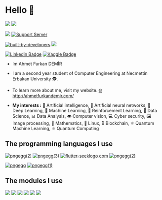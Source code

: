 # Hello 👋

[![](https://img.shields.io/github/followers/AhmetFurkanDEMIR?style=social)](https://github.com/AhmetFurkanDEMIR)  [![](https://gpvc.arturio.dev/AhmetFurkanDEMIR?style=plastic)](https://github.com/AhmetFurkanDEMIR)

[![](https://img.shields.io/website?style=for-the-badge&up_color=green&up_message=Ahmet%20Furkan%20DEMIR&url=http%3A%2F%2Fahmetfurkandemir.com%2F)](http://ahmetfurkandemir.com/) [![Support Server](https://img.shields.io/discord/591914197219016707.svg?label=Discord&logo=Discord&colorB=7289da&style=for-the-badge)](https://discord.gg/PYkDt47)

[![ built-by-developers](http://ForTheBadge.com/images/badges/built-by-developers.svg)](https://github.com/AhmetFurkanDEMIR)  [![](https://forthebadge.com/images/badges/powered-by-electricity.svg)](https://github.com/AhmetFurkanDEMIR)

[![Linkedin Badge](https://img.shields.io/badge/Ahmet_Furkan_DEMIR-follow%20on%20linkedin-red?style=for-the-badge&logo=linkedin)](https://www.linkedin.com/in/1dfurkan/) [![Kaggle Badge](https://img.shields.io/badge/Ahmet_Furkan_DEMIR-follow%20on%20kaggle-blue?style=for-the-badge&logo=kaggle)](https://www.kaggle.com/ahmetfurkandemr)

* Im Ahmet Furkan DEMİR

* I am a second year student of Computer Engineering at Necmettin Erbakan University 🕵.

* To learn more about me, visit my website. [🌐](http://ahmetfurkandemir.com/) http://ahmetfurkandemir.com/

* **My interests :**
🧠 Artificial intelligence, 
🧠 Artificial neural networks, 
🤖 Deep Learning, 
🤖 Machine Learning, 
🤖 Reinforcement Learning, 
💾 Data Science,
📊 Data Analysis,
👁️ Computer vision,
💻 Cyber security, 
🖼️ Image processing,
🧮 Mathematics, 
🐧 Linux, 
₿ Blockchain, 
⚛️ Quantum Machine Learning, 
⚛️ Quantum Computing


## The programming languages I use

[![pngegg(2)](https://img.shields.io/badge/Python--cD1?style=for-the-badge&logo=python)](https://github.com/AhmetFurkanDEMIR/Python-Workouts)  [![pngegg(3)](https://img.shields.io/badge/dart--cD1?style=for-the-badge&logo=dart)](https://github.com/AhmetFurkanDEMIR/Dart-Workouts)  [![flutter-seeklogo com](https://img.shields.io/badge/flutter--cD1?style=for-the-badge&logo=flutter)](https://flutter.dev/) [![pngegg(2)](https://img.shields.io/badge/Java--cD1?style=for-the-badge&logo=java)](https://github.com/AhmetFurkanDEMIR/Java-Workouts)  

[![pngegg](https://img.shields.io/badge/C-Programming_Language-cD1?style=for-the-badge&logo)](https://github.com/AhmetFurkanDEMIR/C-CPP-Workouts)  [![pngegg(1)](https://img.shields.io/badge/C++-Programming_Language-cD1?style=for-the-badge&logo)](https://github.com/AhmetFurkanDEMIR/C-CPP-Workouts)


## The modules I use

[![](https://img.shields.io/badge/Pytorch--cD1?style=for-the-badge&logo=pytorch)](https://pytorch.org/)  [![](https://img.shields.io/badge/Keras--cD1?style=for-the-badge&logo=keras)](https://keras.io/)  [![](https://img.shields.io/badge/Tensorflow--cD1?style=for-the-badge&logo=tensorflow)](https://www.tensorflow.org/)
[![](https://img.shields.io/badge/Scikit-learn-cD1?style=for-the-badge&logo=)](https://scikit-learn.org/)  [![](https://img.shields.io/badge/Pandas--cD1?style=for-the-badge&logo=Pandas)](https://pandas.pydata.org/)  [![](https://img.shields.io/badge/numpy--cD1?style=for-the-badge&logo=Numpy)](https://numpy.org/)


